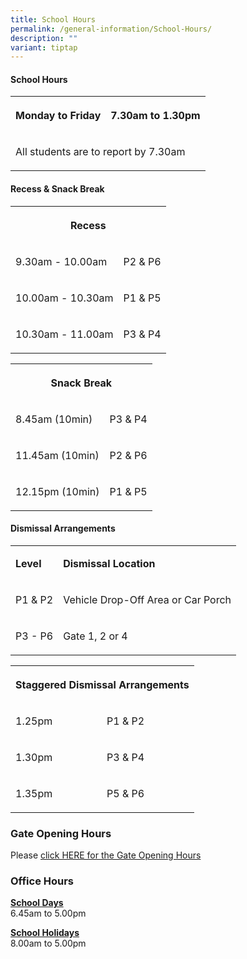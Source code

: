 ```yaml
---
title: School Hours
permalink: /general-information/School-Hours/
description: ""
variant: tiptap
---
```

<h4>School Hours</h4><table><tbody><tr><th rowspan="1" colspan="1"><p>Monday to Friday</p></th><th rowspan="1" colspan="1"><p>7.30am to 1.30pm</p></th></tr><tr><td rowspan="1" colspan="2"><p>All students are to report by 7.30am</p></td></tr></tbody></table><h4>Recess &amp; Snack Break</h4><table><tbody><tr><th rowspan="1" colspan="2"><p>Recess</p></th></tr><tr><td rowspan="1" colspan="1"><p>9.30am - 10.00am</p></td><td rowspan="1" colspan="1"><p>P2 &amp; P6</p></td></tr><tr><td rowspan="1" colspan="1"><p>10.00am - 10.30am</p></td><td rowspan="1" colspan="1"><p>P1 &amp; P5</p></td></tr><tr><td rowspan="1" colspan="1"><p>10.30am - 11.00am</p></td><td rowspan="1" colspan="1"><p>P3 &amp; P4</p></td></tr></tbody></table><table><tbody><tr><th rowspan="1" colspan="2"><p>Snack Break</p></th></tr><tr><td rowspan="1" colspan="1"><p>8.45am (10min)</p></td><td rowspan="1" colspan="1"><p>P3 &amp; P4</p></td></tr><tr><td rowspan="1" colspan="1"><p>11.45am (10min)</p></td><td rowspan="1" colspan="1"><p>P2 &amp; P6</p></td></tr><tr><td rowspan="1" colspan="1"><p>12.15pm (10min)</p></td><td rowspan="1" colspan="1"><p>P1 &amp; P5</p></td></tr></tbody></table><h4>Dismissal Arrangements</h4><table><tbody><tr><td rowspan="1" colspan="1"><p><strong>Level</strong></p></td><td rowspan="1" colspan="1"><p><strong>Dismissal Location</strong></p></td></tr><tr><td rowspan="1" colspan="1"><p>P1 &amp; P2</p></td><td rowspan="1" colspan="1"><p>Vehicle Drop-Off Area or Car Porch</p></td></tr><tr><td rowspan="1" colspan="1"><p>P3 - P6</p></td><td rowspan="1" colspan="1"><p>Gate 1, 2 or 4</p></td></tr></tbody></table><table><tbody><tr><th rowspan="1" colspan="2"><p><strong>Staggered Dismissal Arrangements</strong></p></th></tr><tr><td rowspan="1" colspan="1"><p>1.25pm</p></td><td rowspan="1" colspan="1"><p>P1 &amp; P2</p></td></tr><tr><td rowspan="1" colspan="1"><p>1.30pm</p></td><td rowspan="1" colspan="1"><p>P3 &amp; P4</p></td></tr><tr><td rowspan="1" colspan="1"><p>1.35pm</p></td><td rowspan="1" colspan="1"><p>P5 &amp; P6</p></td></tr></tbody></table><h3>Gate Opening Hours</h3><p>Please <a href="/files/School%20Gate/opening%20hours_schoolgates%202023.pdf" rel="noopener noreferrer nofollow" target="_blank">click HERE for the Gate Opening Hours</a></p><h3>Office Hours</h3><p><strong><u>School Days</u></strong><br>6.45am to 5.00pm</p><p><strong><u>School Holidays</u></strong><br>8.00am to 5.00pm</p>